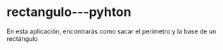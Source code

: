# rectangulo---pyhton
En esta aplicación, encontrarás como sacar el perímetro y la base de un rectángulo
